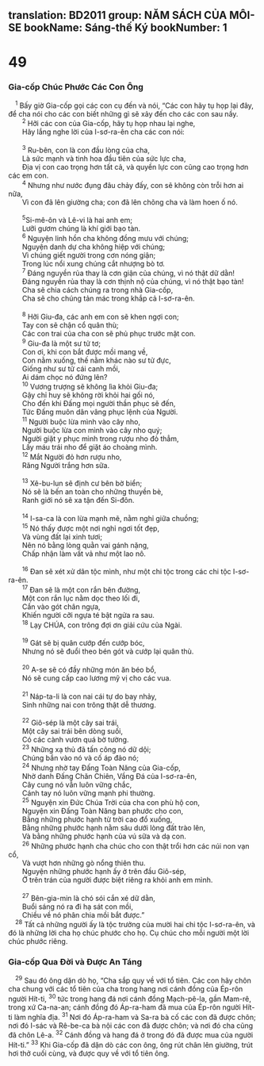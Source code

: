 translation: BD2011
group: NĂM SÁCH CỦA MÔI-SE
bookName: Sáng-thế Ký 
bookNumber: 1
-------

<div class="title"><h1>49</h1><h3>Gia-cốp Chúc Phước Các Con Ông</h3></div>
<span class="verse sa_49_1"> <sup>1</sup> Bấy giờ Gia-cốp gọi các con cụ đến và nói, “Các con hãy tụ họp lại đây, để cha nói cho các con biết những gì sẽ xảy đến cho các con sau nầy.<br/></span>
<span class="verse sa_49_2">  <sup>2</sup> Hỡi các con của Gia-cốp, hãy tụ họp nhau lại nghe,<br/>  Hãy lắng nghe lời của I-sơ-ra-ên cha các con nói:<br/><br/></span>
<span class="verse sa_49_3">  <sup>3</sup> Ru-bên, con là con đầu lòng của cha, <br/>  Là sức mạnh và tinh hoa đầu tiên của sức lực cha,<br/>  Ðịa vị con cao trọng hơn tất cả, và quyền lực con cũng cao trọng hơn các em con.<br/></span>
<span class="verse sa_49_4">  <sup>4</sup> Nhưng như nước đụng đâu chảy đấy, con sẽ không còn trỗi hơn ai nữa,<br/>  Vì con đã lên giường cha; con đã lên chõng cha và làm hoen ố nó.<br/><br/></span>
<span class="verse sa_49_5">  <sup>5</sup>Si-mê-ôn và Lê-vi là hai anh em;<br/>  Lưỡi gươm chúng là khí giới bạo tàn.<br/></span>
<span class="verse sa_49_6">  <sup>6</sup> Nguyện linh hồn cha không đồng mưu với chúng;<br/>  Nguyện danh dự cha không hiệp với chúng;<br/>  Vì chúng giết người trong cơn nóng giận;<br/>  Trong lúc nổi xung chúng cắt nhượng bò tơ.<br/></span>
<span class="verse sa_49_7">  <sup>7</sup> Ðáng nguyền rủa thay là cơn giận của chúng, vì nó thật dữ dằn!<br/>  Ðáng nguyền rủa thay là cơn thịnh nộ của chúng, vì nó thật bạo tàn!<br/>  Cha sẽ chia cách chúng ra trong nhà Gia-cốp,<br/>  Cha sẽ cho chúng tản mác trong khắp cả I-sơ-ra-ên.<br/><br/></span>
<span class="verse sa_49_8">  <sup>8</sup> Hỡi Giu-đa, các anh em con sẽ khen ngợi con;<br/>  Tay con sẽ chận cổ quân thù;<br/>  Các con trai của cha con sẽ phủ phục trước mặt con.<br/></span>
<span class="verse sa_49_9">  <sup>9</sup> Giu-đa là một sư tử tơ;<br/>  Con ơi, khi con bắt được mồi mang về,<br/>  Con nằm xuống, thế nằm khác nào sư tử đực,<br/>  Giống như sư tử cái canh mồi, <br/>  Ai dám chọc nó đứng lên?<br/></span>
<span class="verse sa_49_10">  <sup>10</sup> Vương trượng sẽ không lìa khỏi Giu-đa;<br/>  Gậy chỉ huy sẽ không rời khỏi hai gối nó,<br/>  Cho đến khi Ðấng mọi người thần phục sẽ đến,<br/>  Tức Ðấng muôn dân vâng phục lệnh của Người.<br/></span>
<span class="verse sa_49_11">  <sup>11</sup> Người buộc lừa mình vào cây nho,<br/>  Người buộc lừa con mình vào cây nho quý;<br/>  Người giặt y phục mình trong rượu nho đỏ thẳm,<br/>  Lấy máu trái nho để giặt áo choàng mình.<br/></span>
<span class="verse sa_49_12">  <sup>12</sup> Mắt Người đỏ hơn rượu nho,<br/>  Răng Người trắng hơn sữa.<br/><br/></span>
<span class="verse sa_49_13">  <sup>13</sup> Xê-bu-lun sẽ định cư bên bờ biển;<br/>  Nó sẽ là bến an toàn cho những thuyền bè,<br/>  Ranh giới nó sẽ xa tận đến Si-đôn.<br/><br/></span>
<span class="verse sa_49_14">  <sup>14</sup> I-sa-ca là con lừa mạnh mẽ, nằm nghỉ giữa chuồng;<br/></span>
<span class="verse sa_49_15">  <sup>15</sup> Nó thấy được một nơi nghỉ ngơi tốt đẹp,<br/>  Và vùng đất lại xinh tươi;<br/>  Nên nó bằng lòng quằn vai gánh nặng, <br/>  Chấp nhận làm vất vả như một lao nô.<br/><br/></span>
<span class="verse sa_49_16">  <sup>16</sup> Ðan sẽ xét xử dân tộc mình, như một chi tộc trong các chi tộc I-sơ-ra-ên.<br/></span>
<span class="verse sa_49_17">  <sup>17</sup> Ðan sẽ là một con rắn bên đường,<br/>  Một con rắn lục nằm dọc theo lối đi,<br/>  Cắn vào gót chân ngựa,<br/>  Khiến người cỡi ngựa té bật ngửa ra sau.<br/></span>
<span class="verse sa_49_18">  <sup>18</sup> Lạy CHÚA, con trông đợi ơn giải cứu của Ngài.<br/><br/></span>
<span class="verse sa_49_19">  <sup>19</sup> Gát sẽ bị quân cướp đến cướp bóc,<br/>  Nhưng nó sẽ đuổi theo bén gót và cướp lại quân thù.<br/><br/></span>
<span class="verse sa_49_20">  <sup>20</sup> A-se sẽ có đầy những món ăn béo bổ,<br/>  Nó sẽ cung cấp cao lương mỹ vị cho các vua.<br/><br/></span>
<span class="verse sa_49_21">  <sup>21</sup> Náp-ta-li là con nai cái tự do bay nhảy,<br/>  Sinh những nai con trông thật dễ thương.<br/><br/></span>
<span class="verse sa_49_22">  <sup>22</sup> Giô-sép là một cây sai trái,<br/>  Một cây sai trái bên dòng suối,<br/>  Có các cành vươn quá bờ tường.<br/></span>
<span class="verse sa_49_23">  <sup>23</sup> Những xạ thủ đã tấn công nó dữ dội;<br/>  Chúng bắn vào nó và cố áp đảo nó;<br/></span>
<span class="verse sa_49_24">  <sup>24</sup> Nhưng nhờ tay Ðấng Toàn Năng của Gia-cốp,<br/>  Nhờ danh Ðấng Chăn Chiên, Vầng Ðá của I-sơ-ra-ên,<br/>  Cây cung nó vẫn luôn vững chắc,<br/>  Cánh tay nó luôn vững mạnh phi thường.<br/></span>
<span class="verse sa_49_25">  <sup>25</sup> Nguyện xin Ðức Chúa Trời của cha con phù hộ con,<br/>  Nguyện xin Ðấng Toàn Năng ban phước cho con,<br/>  Bằng những phước hạnh từ trời cao đổ xuống,<br/>  Bằng những phước hạnh nằm sâu dưới lòng đất trào lên,<br/>  Và bằng những phước hạnh của vú sữa và dạ con.<br/></span>
<span class="verse sa_49_26">  <sup>26</sup> Những phước hạnh cha chúc cho con thật trổi hơn các núi non vạn cổ,<br/>  Và vượt hơn những gò nổng thiên thu.<br/>  Nguyện những phước hạnh ấy ở trên đầu Giô-sép,<br/>  Ở trên trán của người được biệt riêng ra khỏi anh em mình.<br/><br/></span>
<span class="verse sa_49_27">  <sup>27</sup> Bên-gia-min là chó sói cắn xé dữ dằn,<br/>  Buổi sáng nó ra đi hạ sát con mồi,<br/>  Chiều về nó phân chia mồi bắt được.”<br/></span>
<span class="verse sa_49_28"> <sup>28</sup> Tất cả những người ấy là tộc trưởng của mười hai chi tộc I-sơ-ra-ên, và đó là những lời cha họ chúc phước cho họ. Cụ chúc cho mỗi người một lời chúc phước riêng.<br/></span>
<div class="title"><h3>Gia-cốp Qua Ðời và Ðược An Táng</h3></div>
<span class="verse sa_49_29"> <sup>29</sup> Sau đó ông dặn dò họ, “Cha sắp quy về với tổ tiên. Các con hãy chôn cha chung với các tổ tiên của cha trong hang nơi cánh đồng của Ép-rôn người Hít-ti, </span>
<span class="verse sa_49_30"><sup>30</sup> tức trong hang đá nơi cánh đồng Mạch-pê-la, gần Mam-rê, trong xứ Ca-na-an; cánh đồng đó Áp-ra-ham đã mua của Ép-rôn người Hít-ti làm nghĩa địa. </span>
<span class="verse sa_49_31"><sup>31</sup> Nơi đó Áp-ra-ham và Sa-ra bà cố các con đã được chôn; nơi đó I-sác và Rê-be-ca bà nội các con đã được chôn; và nơi đó cha cũng đã chôn Lê-a. </span>
<span class="verse sa_49_32"><sup>32</sup> Cánh đồng và hang đá ở trong đó đã được mua của người Hít-ti.” </span>
<span class="verse sa_49_33"><sup>33</sup> Khi Gia-cốp đã dặn dò các con ông, ông rút chân lên giường, trút hơi thở cuối cùng, và được quy về với tổ tiên ông.<br/></span>
